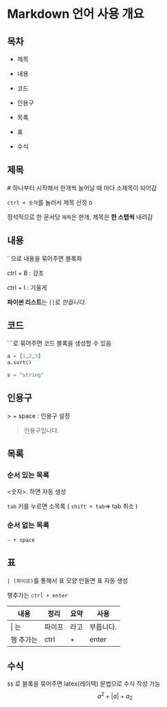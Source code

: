 # Markdown 언어 사용 개요

## 목차

- 제목

- 내용
- 코드
- 인용구
- 목록
- 표
- 수식



## 제목

\# 하나부터 시작해서 한개씩 늘어날 때 마다 소제목이 되어감

`ctrl + 숫자`를 눌러서 제목 선정 o

정석적으로 한 문서당 `제목`은 한개, 제목은 **한 스텝씩** 내려감



## 내용

` 으로 내용을 묶어주면 블록화

ctrl + B : 강조

ctrl + I   : 기울게

**파이썬 리스트**는 `[]`로 *만듭니다.*



## 코드

\```로 묶어주면 코드 블록을 생성할 수 있음

```python
a = [1,2,3]
a.sort()

s = "string"
```



## 인용구

\> + space : 인용구 설정


> 인용구입니다.



## 목록

### 순서 있는 목록

 <숫자>. 하면 자동 생성

`tab` 키를 누르면 소목록 ( `shift + tab`=> tab 취소 )

### 순서 없는 목록

`- + space` 



## 표

`| (파이프)`를 통해서 표 모양 만들면 표 자동 생성

행추가는 `ctrl + enter` 

| 내용      | 정리   | 요약 | 사용      |
| --------- | ------ | ---- | --------- |
| \| 는     | 파이프 | 라고 | 부릅니다. |
| 행 추가는 | ctrl   | +    | enter     |



## 수식

`$$` 로 블록을 묶어주면 latex(레이텍) 문법으로 수식 작성 가능
$$
a^2 + |a| + a_2
$$
